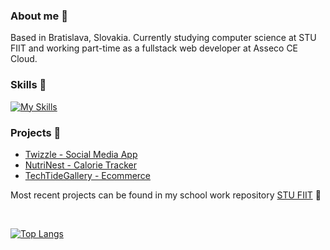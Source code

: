 ### About me 👋
Based in Bratislava, Slovakia. Currently studying computer science at STU FIIT and working part-time as a fullstack web developer at Asseco CE Cloud.

### Skills 🔧
[![My Skills](https://skillicons.dev/icons?i=html,css,tailwind,sass,js,ts,react,next,angular,jest,firebase,supabase,postgres,dotnet,cs,c,python,pytorch,java,docker&perline=10)](https://skillicons.dev)

### Projects 📂
- [Twizzle - Social Media App](https://github.com/radoleon/Twizzle-social-media)
- [NutriNest - Calorie Tracker](https://github.com/radoleon/NutriNest-calories-tracker)
- [TechTideGallery - Ecommerce](https://github.com/radoleon/TechTideGallery-eshop)

Most recent projects can be found in my school work repository [STU FIIT](https://github.com/radoleon/STU-FIIT) 🏢

</br>

[![Top Langs](https://github-readme-stats.vercel.app/api/top-langs/?username=radoleon&theme=github_dark_dimmed&langs_count=10&hide=html,css,jupyter%20notebook)](https://github.com/anuraghazra/github-readme-stats)
